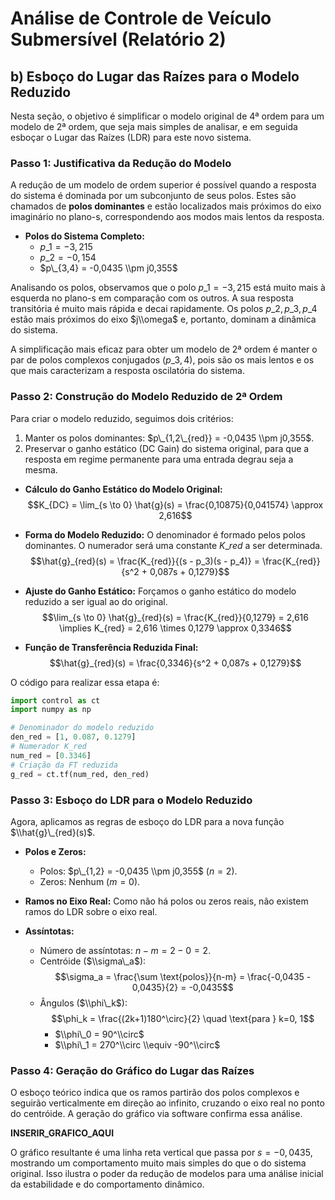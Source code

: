 # Análise de Controle de Veículo Submersível (Relatório 2)

## b) Esboço do Lugar das Raízes para o Modelo Reduzido

Nesta seção, o objetivo é simplificar o modelo original de 4ª ordem para um modelo de 2ª ordem, que seja mais simples de analisar, e em seguida esboçar o Lugar das Raízes (LDR) para este novo sistema.

### Passo 1: Justificativa da Redução do Modelo

A redução de um modelo de ordem superior é possível quando a resposta do sistema é dominada por um subconjunto de seus polos. Estes são chamados de **polos dominantes** e estão localizados mais próximos do eixo imaginário no plano-s, correspondendo aos modos mais lentos da resposta.

  - **Polos do Sistema Completo:**
      - $p\_1 = -3,215$
      - $p\_2 = -0,154$
      - $p\_{3,4} = -0,0435 \\pm j0,355$

Analisando os polos, observamos que o polo $p\_1 = -3,215$ está muito mais à esquerda no plano-s em comparação com os outros. A sua resposta transitória é muito mais rápida e decai rapidamente. Os polos $p\_2, p\_3, p\_4$ estão mais próximos do eixo $j\\omega$ e, portanto, dominam a dinâmica do sistema.

A simplificação mais eficaz para obter um modelo de 2ª ordem é manter o par de polos complexos conjugados ($p\_{3,4}$), pois são os mais lentos e os que mais caracterizam a resposta oscilatória do sistema.

### Passo 2: Construção do Modelo Reduzido de 2ª Ordem

Para criar o modelo reduzido, seguimos dois critérios:

1.  Manter os polos dominantes: $p\_{1,2\_{red}} = -0,0435 \\pm j0,355$.
2.  Preservar o ganho estático (DC Gain) do sistema original, para que a resposta em regime permanente para uma entrada degrau seja a mesma.

<!-- end list -->

  - **Cálculo do Ganho Estático do Modelo Original:**
    $$K_{DC} = \lim_{s \to 0} \hat{g}(s) = \frac{0,10875}{0,041574} \approx 2,616$$

  - **Forma do Modelo Reduzido:** O denominador é formado pelos polos dominantes. O numerador será uma constante $K\_{red}$ a ser determinada.
    $$\hat{g}_{red}(s) = \frac{K_{red}}{(s - p_3)(s - p_4)} = \frac{K_{red}}{s^2 + 0,087s + 0,1279}$$

  - **Ajuste do Ganho Estático:** Forçamos o ganho estático do modelo reduzido a ser igual ao do original.
    $$\lim_{s \to 0} \hat{g}_{red}(s) = \frac{K_{red}}{0,1279} = 2,616 \implies K_{red} = 2,616 \times 0,1279 \approx 0,3346$$

  - **Função de Transferência Reduzida Final:**
    $$\hat{g}_{red}(s) = \frac{0,3346}{s^2 + 0,087s + 0,1279}$$

O código para realizar essa etapa é:

```python
import control as ct
import numpy as np

# Denominador do modelo reduzido
den_red = [1, 0.087, 0.1279]
# Numerador K_red
num_red = [0.3346]
# Criação da FT reduzida
g_red = ct.tf(num_red, den_red)
```

### Passo 3: Esboço do LDR para o Modelo Reduzido

Agora, aplicamos as regras de esboço do LDR para a nova função $\\hat{g}\_{red}(s)$.

  - **Polos e Zeros:**

      - Polos: $p\_{1,2} = -0,0435 \\pm j0,355$ ($n=2$).
      - Zeros: Nenhum ($m=0$).

  - **Ramos no Eixo Real:** Como não há polos ou zeros reais, não existem ramos do LDR sobre o eixo real.

  - **Assíntotas:**

      - Número de assíntotas: $n - m = 2 - 0 = 2$.
      - Centróide ($\\sigma\_a$):
        $$\sigma_a = \frac{\sum \text{polos}}{n-m} = \frac{-0,0435 - 0,0435}{2} = -0,0435$$
      - Ângulos ($\\phi\_k$):
        $$\phi_k = \frac{(2k+1)180^\circ}{2} \quad \text{para } k=0, 1$$
          - $\\phi\_0 = 90^\\circ$
          - $\\phi\_1 = 270^\\circ \\equiv -90^\\circ$

### Passo 4: Geração do Gráfico do Lugar das Raízes

O esboço teórico indica que os ramos partirão dos polos complexos e seguirão verticalmente em direção ao infinito, cruzando o eixo real no ponto do centróide. A geração do gráfico via software confirma essa análise.

**INSERIR\_GRAFICO\_AQUI**

O gráfico resultante é uma linha reta vertical que passa por $s = -0,0435$, mostrando um comportamento muito mais simples do que o do sistema original. Isso ilustra o poder da redução de modelos para uma análise inicial da estabilidade e do comportamento dinâmico.